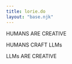 ```yaml
---
title: lorie.do
layout: "base.njk"
---
```


HUMANS ARE <span class="dynamic-adjective">CREATIVE</span>

HUMANS CRAFT LLMs

LLMs ARE <span class="dynamic-adjective">CREATIVE</span>
